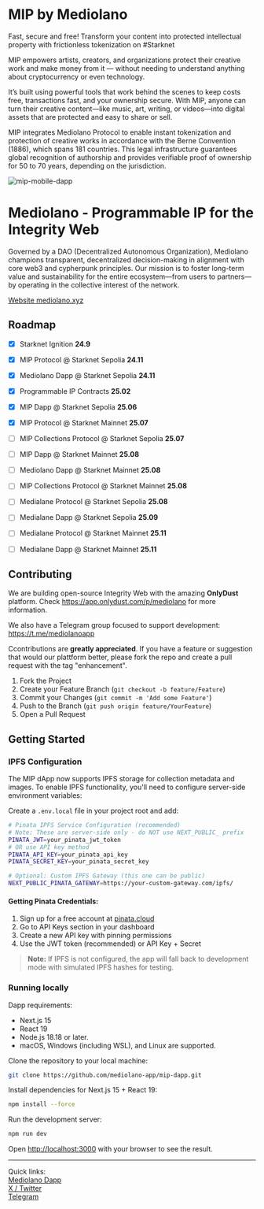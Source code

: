 # MIP by Mediolano

Fast, secure and free! Transform your content into protected intellectual property with frictionless tokenization on #Starknet

MIP empowers artists, creators, and organizations protect their creative work and make money from it — without needing to understand anything about cryptocurrency or even technology.

It’s built using powerful tools that work behind the scenes to keep costs free, transactions fast, and your ownership secure. With MIP, anyone can turn their creative content—like music, art, writing, or videos—into digital assets that are protected and easy to share or sell.

MIP integrates Mediolano Protocol to enable instant tokenization and protection of creative works in accordance with the Berne Convention (1886), which spans 181 countries. This legal infrastructure guarantees global recognition of authorship and provides verifiable proof of ownership for 50 to 70 years, depending on the jurisdiction.


![mip-mobile-dapp](https://github.com/user-attachments/assets/a910cb00-cdb9-449b-a1a1-c9f8101a482a)



# Mediolano - Programmable IP for the Integrity Web

Governed by a DAO (Decentralized Autonomous Organization), Mediolano champions transparent, decentralized decision-making in alignment with core web3 and cypherpunk principles. Our mission is to foster long-term value and sustainability for the entire ecosystem—from users to partners—by operating in the collective interest of the network.

<a href="https://mediolano.xyz">Website mediolano.xyz</a>


## Roadmap

- [x] Starknet Ignition **24.9**

- [x] MIP Protocol @ Starknet Sepolia **24.11**

- [x] Mediolano Dapp @ Starknet Sepolia **24.11**

- [x] Programmable IP Contracts **25.02**

- [x] MIP Dapp @ Starknet Sepolia **25.06**

- [X] MIP Protocol @ Starknet Mainnet **25.07**

- [ ] MIP Collections Protocol @ Starknet Sepolia **25.07**

- [ ] MIP Dapp @ Starknet Mainnet **25.08**

- [ ] Mediolano Dapp @ Starknet Mainnet **25.08**

- [ ] MIP Collections Protocol @ Starknet Mainnet **25.08**

- [ ] Medialane Protocol @ Starknet Sepolia **25.08**

- [ ] Medialane Dapp @ Starknet Sepolia **25.09**

- [ ] Medialane Protocol @ Starknet Mainnet **25.11**

- [ ] Medialane Dapp @ Starknet Mainnet **25.11**


## Contributing

We are building open-source Integrity Web with the amazing **OnlyDust** platform. Check https://app.onlydust.com/p/mediolano for more information.

We also have a Telegram group focused to support development: https://t.me/mediolanoapp

Ccontributions are **greatly appreciated**. If you have a feature or suggestion that would our plattform better, please fork the repo and create a pull request with the tag "enhancement".

1. Fork the Project
2. Create your Feature Branch (`git checkout -b feature/Feature`)
3. Commit your Changes (`git commit -m 'Add some Feature'`)
4. Push to the Branch (`git push origin feature/YourFeature`)
5. Open a Pull Request


## Getting Started

### IPFS Configuration

The MIP dApp now supports IPFS storage for collection metadata and images. To enable IPFS functionality, you'll need to configure server-side environment variables:

Create a `.env.local` file in your project root and add:

```bash
# Pinata IPFS Service Configuration (recommended)
# Note: These are server-side only - do NOT use NEXT_PUBLIC_ prefix
PINATA_JWT=your_pinata_jwt_token
# OR use API key method
PINATA_API_KEY=your_pinata_api_key
PINATA_SECRET_KEY=your_pinata_secret_key

# Optional: Custom IPFS Gateway (this one can be public)
NEXT_PUBLIC_PINATA_GATEWAY=https://your-custom-gateway.com/ipfs/
```

#### Getting Pinata Credentials:

1. Sign up for a free account at [pinata.cloud](https://pinata.cloud)
2. Go to API Keys section in your dashboard
3. Create a new API key with pinning permissions
4. Use the JWT token (recommended) or API Key + Secret

> **Note:** If IPFS is not configured, the app will fall back to development mode with simulated IPFS hashes for testing.

### Running locally

Dapp requirements:
- Next.js 15
- React 19
- Node.js 18.18 or later.
- macOS, Windows (including WSL), and Linux are supported.

Clone the repository to your local machine:

```bash
git clone https://github.com/mediolano-app/mip-dapp.git
```
Install dependencies for Next.js 15 + React 19:

```bash
npm install --force
```

Run the development server:

```bash
npm run dev
```

Open [http://localhost:3000](http://localhost:3000) with your browser to see the result.

<hr>

Quick links:
<br>
<a href="https://ip.mediolano.app">Mediolano Dapp</a><br>
<a href="https://x.com/mediolanoapp">X / Twitter</a><br>
<a href="https://t.me/MediolanoStarknet">Telegram</a>
